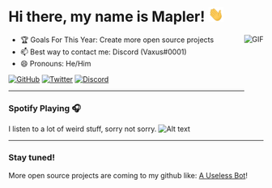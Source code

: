 # Hi there, my name is Mapler! <img width="30px" src="https://github.com/SatYu26/SatYu26/raw/master/Assets/Hi.gif" />

<img align="right" alt="GIF" height="160px" src="https://avatars.githubusercontent.com/u/76017463?v=4" />

- 🏆 Goals For This Year: Create more open source projects
- 📫 Best way to contact me: Discord (Vaxus#0001)
- 😄 Pronouns: He/Him

[![GitHub](https://img.shields.io/badge/Github-100000?style=for-the-badge&logo=github&logoColor=white)](https://github.com/maplerxyz)
[![Twitter](https://img.shields.io/badge/Twitter-1DA1F2?style=for-the-badge&logo=twitter&logoColor=white)](https://twitter.com/m_apler)
[![Discord](https://img.shields.io/badge/Discord-7289DA?style=for-the-badge&logo=discord&logoColor=white)](https://discord.com/users/776285721454837771/)

---

### Spotify Playing 🎧
I listen to a lot of weird stuff, sorry not sorry.
![Alt text](https://spotify-recently-played-readme.vercel.app/api?user=12olcanmmfjzz6bk9k37xw23f)

---
### Stay tuned!
More open source projects are coming to my github like: [A Useless Bot](https://github.com/Maplerxyz/A-Useless-Bot)!

